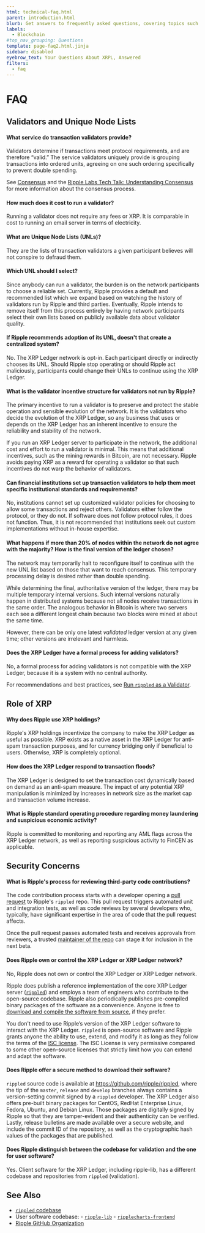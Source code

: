 ```yaml
---
html: technical-faq.html
parent: introduction.html
blurb: Get answers to frequently asked questions, covering topics such as validators, unique node lists, the role of XRP, and security.
labels:
  - Blockchain
#top_nav_grouping: Questions
template: page-faq2.html.jinja
sidebar: disabled
eyebrow_text: Your Questions About XRPL, Answered
filters:
  - faq
---
```

# FAQ

## Validators and Unique Node Lists

<!--#{ using h4s for questions to keep them out of the right side nav (too cluttered when they display) and to provide appropriate text size for questions. #}-->
#### What service do transaction validators provide?

Validators determine if transactions meet protocol requirements, and are therefore “valid.” The service validators uniquely provide is grouping transactions into ordered units, agreeing on one such ordering specifically to prevent double spending. <!-- STYLE_OVERRIDE: therefore -->

See [Consensus](consensus.html) and the [Ripple Labs Tech Talk: Understanding Consensus](https://ripple.com/insights/ripple-labs-tech-talk-consensus-within-the-ripple-protocol/) for more information about the consensus process.


#### How much does it cost to run a validator?

Running a validator does not require any fees or XRP. It is comparable in cost to running an email server in terms of electricity.


#### What are Unique Node Lists (UNLs)?

They are the lists of transaction validators a given participant believes will not conspire to defraud them. <!-- STYLE_OVERRIDE: will -->


#### Which UNL should I select?

Since anybody can run a validator, the burden is on the network participants to choose a reliable set. Currently, Ripple provides a default and recommended list which we expand based on watching the history of validators run by Ripple and third parties. Eventually, Ripple intends to remove itself from this process entirely by having network participants select their own lists based on publicly available data about validator quality.


#### If Ripple recommends adoption of its UNL, doesn't that create a centralized system?

No. The XRP Ledger network is opt-in. Each participant directly or indirectly chooses its UNL. Should Ripple stop operating or should Ripple act maliciously, participants could change their UNLs to continue using the XRP Ledger.


#### What is the validator incentive structure for validators not run by Ripple?

The primary incentive to run a validator is to preserve and protect the stable operation and sensible evolution of the network. It is the validators who decide the evolution of the XRP Ledger, so any business that uses or depends on the XRP Ledger has an inherent incentive to ensure the reliability and stability of the network.

If you run an XRP Ledger server to participate in the network, the additional cost and effort to run a validator is minimal. This means that additional incentives, such as the mining rewards in Bitcoin, are not necessary. Ripple avoids paying XRP as a reward for operating a validator so that such incentives do not warp the behavior of validators.


#### Can financial institutions set up transaction validators to help them meet specific institutional standards and requirements?

No, institutions cannot set up customized validator policies for choosing to allow some transactions and reject others. Validators either follow the protocol, or they do not. If software does not follow protocol rules, it does not function. Thus, it is not recommended that institutions seek out custom implementations without in-house expertise.


#### What happens if more than 20% of nodes within the network do not agree with the majority? How is the final version of the ledger chosen?

The network may temporarily halt to reconfigure itself to continue with the new UNL list based on those that want to reach consensus. This temporary processing delay is desired rather than double spending.

While determining the final, authoritative version of the ledger, there may be multiple temporary internal versions. Such internal versions naturally happen in distributed systems because not all nodes receive transactions in the same order. The analogous behavior in Bitcoin is where two servers each see a different longest chain because two blocks were mined at about the same time.

However, there can be only one latest _validated_ ledger version at any given time; other versions are irrelevant and harmless.


#### Does the XRP Ledger have a formal process for adding validators?

No, a formal process for adding validators is not compatible with the XRP Ledger, because it is a system with no central authority.

For recommendations and best practices, see [Run `rippled` as a Validator](run-rippled-as-a-validator.html).


## Role of XRP


#### Why does Ripple use XRP holdings?

Ripple's XRP holdings incentivize the company to make the XRP Ledger as useful as possible. XRP exists as a native asset in the XRP Ledger for anti-spam transaction purposes, and for currency bridging only if beneficial to users. Otherwise, XRP is completely optional.


#### How does the XRP Ledger respond to transaction floods?

The XRP Ledger is designed to set the transaction cost dynamically based on demand as an anti-spam measure. The impact of any potential XRP manipulation is minimized by increases in network size as the market cap and transaction volume increase.


#### What is Ripple standard operating procedure regarding money laundering and suspicious economic activity?

<!-- STYLE_OVERRIDE: regarding -->

Ripple is committed to monitoring and reporting any AML flags across the XRP Ledger network, as well as reporting suspicious activity to FinCEN as applicable.


## Security Concerns


#### What is Ripple's process for reviewing third-party code contributions?

The code contribution process starts with a developer opening a [pull request](https://docs.github.com/en/github/collaborating-with-issues-and-pull-requests/about-pull-requests) to Ripple's `rippled` repo. This pull request triggers automated unit and integration tests, as well as code reviews by several developers who, typically, have significant expertise in the area of code that the pull request affects.

Once the pull request passes automated tests and receives approvals from reviewers, a trusted [maintainer of the repo](https://opensource.guide/best-practices/) can stage it for inclusion in the next beta.

#### Does Ripple own or control the XRP Ledger or XRP Ledger network?

No, Ripple does not own or control the XRP Ledger or XRP Ledger network.

Ripple does publish a reference implementation of the core XRP Ledger server ([`rippled`](https://github.com/ripple/rippled)) and employs a team of engineers who contribute to the open-source codebase. Ripple also periodically publishes pre-compiled binary packages of the software as a convenience. Anyone is free to [download and compile the software from source](install-rippled.html), if they prefer.  

You don't need to use Ripple’s version of the XRP Ledger software to interact with the XRP Ledger. `rippled` is open-source software and Ripple grants anyone the ability to use, extend, and modify it as long as they follow the terms of the [ISC license](https://github.com/ripple/rippled/blob/develop/LICENSE). The ISC License is very permissive compared to some other open-source licenses that strictly limit how you can extend and adapt the software.

#### Does Ripple offer a secure method to download their software?

`rippled` source code is available at <https://github.com/ripple/rippled>, where the tip of the `master`, `release` and `develop` branches always contains a version-setting commit signed by a `rippled` developer. The XRP Ledger also offers pre-built binary packages for CentOS, RedHat Enterprise Linux, Fedora, Ubuntu, and Debian Linux. Those packages are digitally signed by Ripple so that they are tamper-evident and their authenticity can be verified. Lastly, release bulletins are made available over a secure website, and include the commit ID of the repository, as well as the cryptographic hash values of the packages that are published. <!-- STYLE_OVERRIDE: evident -->


#### Does Ripple distinguish between the codebase for validation and the one for user software?

Yes. Client software for the XRP Ledger, including ripple-lib, has a different codebase and repositories from `rippled` (validation).


## See Also

- [`rippled` codebase](https://github.com/ripple/rippled)
- User software codebase:
      - [`ripple-lib`](https://github.com/ripple/ripple-lib)
      - [`ripplecharts-frontend`](https://github.com/ripple/ripplecharts-frontend)
- [Ripple GitHub Organization](https://github.com/ripple/)
